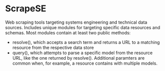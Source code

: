 # ScrapeSE
Web scraping tools targeting systems engineering and technical data sources.
Includes unique modules for targeting specific data resources and schemas. Most
modules contain at least two public methods:

* resolve(), which accepts a search term and returns a URL to a matching
  resource from the respective data store
* query(), which attempts to parse a specific model from the resource URL, like
  the one returned by resolve(). Additional paramters are common when, for
  example, a resource contains with multiple models.
